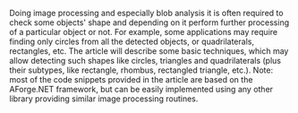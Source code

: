 Doing image processing and especially blob analysis it is often required to check some objects' shape and depending on it perform further processing of a particular object or not. For example, some applications may require finding only circles from all the detected objects, or quadrilaterals, rectangles, etc. The article will describe some basic techniques, which may allow detecting such shapes like circles, triangles and quadrilaterals (plus their subtypes, like rectangle, rhombus, rectangled triangle, etc.). Note: most of the code snippets provided in the article are based on the AForge.NET framework, but can be easily implemented using any other library providing similar image processing routines.
